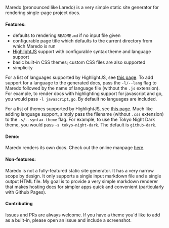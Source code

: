 Maredo (pronounced like Laredo) is a very simple static site generator for rendering single-page project docs.

#### Features:

* defaults to rendering `README.md` if no input file given
* configurable page title which defaults to the current directory from which Maredo is run
* [HighlightJS](https://github.com/highlightjs/highlight.js/) support with configurable syntax theme and language support
* basic built-in CSS themes; custom CSS files are also supported
* simplicity

For a list of languages supported by HighlightJS, see [this page](https://github.com/highlightjs/highlight.js/tree/main/src/languages). To add support for a language to the generated docs, pass the `-l/--lang` flag to Maredo followed by the name of language file (without the `.js` extension). For example, to render docs with highlighting support for javascript and go, you would pass `-l javascript,go`. By default no languages are included.

For a list of themes supported by HighlightJS, see [this page](https://github.com/highlightjs/highlight.js/tree/main/src/styles). Much like adding language support, simply pass the filename (without `.css` extension) to the `-s/--syntax-theme` flag. For example, to use the Tokyo Night Dark theme, you would pass `-s tokyo-night-dark`. The default is `github-dark`.

#### Demo:

Maredo renders its own docs. Check out the online manpage [here](https://dogue.github.io/maredo).

#### Non-features:

Maredo is not a fully-featured static site generator. It has a very narrow scope by design. It only supports a single input markdown file and a single output HTML file. My goal is to provide a very simple markdown renderer that makes hosting docs for simpler apps quick and convenient (particularly with Github Pages).

#### Contributing

Issues and PRs are always welcome. If you have a theme you'd like to add as a built-in, please open an issue and include a screenshot.
